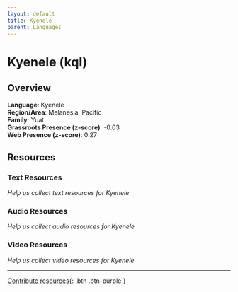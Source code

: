 ```yaml
---
layout: default
title: Kyenele
parent: Languages
---
```


# Kyenele (kql)

## Overview

**Language**: Kyenele  
**Region/Area**: Melanesia, Pacific  
**Family**: Yuat  
**Grassroots Presence (z-score)**: -0.03  
**Web Presence (z-score)**: 0.27  

## Resources

### Text Resources
*Help us collect text resources for Kyenele*

### Audio Resources
*Help us collect audio resources for Kyenele*

### Video Resources
*Help us collect video resources for Kyenele*

---

[Contribute resources](https://forms.office.com/e/1SfLJx3u1r){: .btn .btn-purple }
